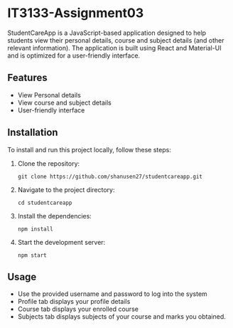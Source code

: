 # IT3133-Assignment03

StudentCareApp is a JavaScript-based application designed to help students view their personal details, course and subject details (and other relevant information). The application is built using React and Material-UI and is optimized for a user-friendly interface.

## Features

- View Personal details
- View course and subject details
- User-friendly interface

## Installation

To install and run this project locally, follow these steps:

1. Clone the repository:

   ```shell
   git clone https://github.com/shanusen27/studentcareapp.git
   ```

2. Navigate to the project directory:

   ```shell
   cd studentcareapp
   ```

3. Install the dependencies:

   ```shell
   npm install
   ```

4. Start the development server:
   ```shell
   npm start

## Usage

- Use the provided username and password to log into the system
- Profile tab displays your profile details
- Course tab displays your enrolled course
- Subjects tab displays subjects of your course and marks you obtained.
